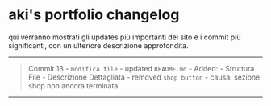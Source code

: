 # aki's portfolio changelog

qui verranno mostrati gli updates più importanti del sito e i commit più significanti, con un ulteriore descrizione approfondita. 

---

> Commit 13 - `modifica file`
    - updated `README.md` 
        - Added: 
          - Struttura File
          - Descrizione Dettagliata
    - removed `shop button`
        - causa: sezione shop non ancora terminata.


---